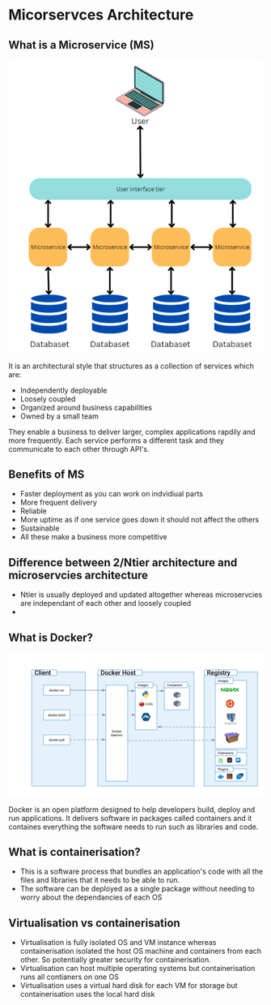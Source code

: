 # Micorservces Architecture

## What is a Microservice (MS)

![Alt text](MS%20diagram%202.png)

It is an architectural style that structures as a collection of services which are:
* Independently deployable
* Loosely coupled
* Organized around business capabilities
* Owned by a small team

They enable a business to deliver larger, complex applications rapdily and more frequently. Each service performs a different task  and they communicate to each other through API's.

## Benefits of MS
* Faster deployment as you can work on indvidiual parts
* More frequent delivery
* Reliable
* More uptime as if one service goes down it should not affect the others
* Sustainable
* All these make a business more competitive

## Difference between 2/Ntier architecture and microservcies architecture
* Ntier is usually deployed and updated altogether whereas microservcies are independant of each other and loosely coupled
*

## What is Docker?

![Alt text](docker%20diagram.svg)

Docker is an open platform designed to help developers build, deploy and run applications. It delivers software in packages called containers and it containes everything the software needs to run such as libraries and code.

## What is containerisation?
* This is a software process that bundles an application's code with all the files and libraries that it needs to be able to run. 
* The software can be deployed as a single package without needing to worry about the dependancies of each OS

## Virtualisation vs containerisation
* Virtualisation is fully isolated OS and VM instance whereas containerisation isolated the host OS machine and containers from each other. So potentially greater security for containerisation.
* Virtualisation can host multiple operating systems but containerisation runs all contianers on one OS
* Virtualisation uses a virtual hard disk for each VM for storage but containerisation uses the local hard disk